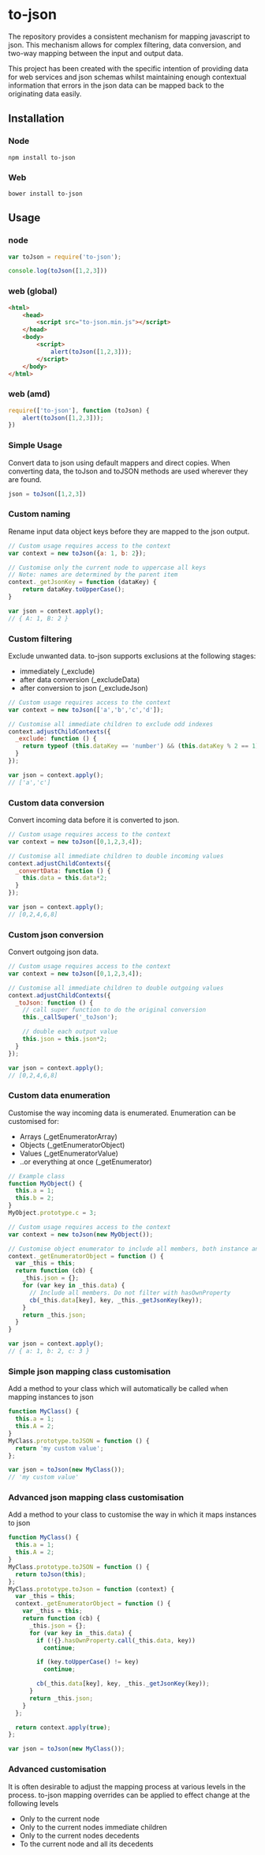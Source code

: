 # to-json

The repository provides a consistent mechanism for mapping javascript to json.
This mechanism allows for complex filtering, data conversion, and two-way mapping between the input and output data.

This project has been created with the specific intention of providing data for web services and json schemas
whilst maintaining enough contextual information that errors in the json data can be mapped back to the originating data easily.

## Installation

### Node
    npm install to-json

### Web
    bower install to-json

## Usage

### node
```js
var toJson = require('to-json');

console.log(toJson([1,2,3]))
```

### web (global)
```html
<html>
    <head>
        <script src="to-json.min.js"></script>
    </head>
    <body>
        <script>
            alert(toJson([1,2,3]));
        </script>
    </body>
</html>
```

### web (amd)
```js
require(['to-json'], function (toJson) {
    alert(toJson([1,2,3]));
})
```

### Simple Usage
Convert data to json using default mappers and direct copies.
When converting data, the toJson and toJSON methods are used wherever they are found.

```js
json = toJson([1,2,3])
```

### Custom naming
Rename input data object keys before they are mapped to the json output.

```js
// Custom usage requires access to the context
var context = new toJson({a: 1, b: 2});

// Customise only the current node to uppercase all keys
// Note: names are determined by the parent item
context._getJsonKey = function (dataKey) {
    return dataKey.toUpperCase();
}

var json = context.apply();
// { A: 1, B: 2 }
```

### Custom filtering
Exclude unwanted data.
to-json supports exclusions at the following stages:

* immediately (_exclude)
* after data conversion (_excludeData)
* after conversion to json (_excludeJson)

```js
// Custom usage requires access to the context
var context = new toJson(['a','b','c','d']);

// Customise all immediate children to exclude odd indexes
context.adjustChildContexts({
  _exclude: function () {
    return typeof (this.dataKey == 'number') && (this.dataKey % 2 == 1);
  }
});

var json = context.apply();
// ['a','c']
```

### Custom data conversion
Convert incoming data before it is converted to json.
```js
// Custom usage requires access to the context
var context = new toJson([0,1,2,3,4]);

// Customise all immediate children to double incoming values
context.adjustChildContexts({
  _convertData: function () {
    this.data = this.data*2;
  }
});

var json = context.apply();
// [0,2,4,6,8]
```

### Custom json conversion
Convert outgoing json data.
```js
// Custom usage requires access to the context
var context = new toJson([0,1,2,3,4]);

// Customise all immediate children to double outgoing values
context.adjustChildContexts({
  _toJson: function () {
    // call super function to do the original conversion
    this._callSuper('_toJson');

    // double each output value
    this.json = this.json*2;
  }
});

var json = context.apply();
// [0,2,4,6,8]
```

### Custom data enumeration
Customise the way incoming data is enumerated.
Enumeration can be customised for:

* Arrays  (_getEnumeratorArray)
* Objects (_getEnumeratorObject)
* Values  (_getEnumeratorValue)
* ..or everything at once (_getEnumerator)

```js
// Example class
function MyObject() {
  this.a = 1;
  this.b = 2;
}
MyObject.prototype.c = 3;

// Custom usage requires access to the context
var context = new toJson(new MyObject());

// Customise object enumerator to include all members, both instance and prototype
context._getEnumeratorObject = function () {
  var _this = this;
  return function (cb) {
    _this.json = {};
    for (var key in _this.data) {
      // Include all members. Do not filter with hasOwnProperty
      cb(_this.data[key], key, _this._getJsonKey(key));
    }
    return _this.json;
  }
}

var json = context.apply();
// { a: 1, b: 2, c: 3 }
```

### Simple json mapping class customisation
Add a method to your class which will automatically be called when mapping instances to json
```js
function MyClass() {
  this.a = 1;
  this.A = 2;
}
MyClass.prototype.toJSON = function () {
  return 'my custom value';
};

var json = toJson(new MyClass());
// 'my custom value'

```

### Advanced json mapping class customisation
Add a method to your class to customise the way in which it maps instances to json
```js
function MyClass() {
  this.a = 1;
  this.A = 2;
}
MyClass.prototype.toJSON = function () {
  return toJson(this);
};
MyClass.prototype.toJson = function (context) {
  var _this = this;
  context._getEnumeratorObject = function () {
    var _this = this;
    return function (cb) {
      _this.json = {};
      for (var key in _this.data) {
        if (!{}.hasOwnProperty.call(_this.data, key))
          continue;

        if (key.toUpperCase() != key)
          continue;

        cb(_this.data[key], key, _this._getJsonKey(key));
      }
      return _this.json;
    }
  };

  return context.apply(true);
};

var json = toJson(new MyClass());
```

### Advanced customisation
It is often desirable to adjust the mapping process at various levels in the process.
to-json mapping overrides can be applied to effect change at the following levels
* Only to the current node
* Only to the current nodes immediate children
* Only to the current nodes decedents
* To the current node and all its decedents
```js
```

